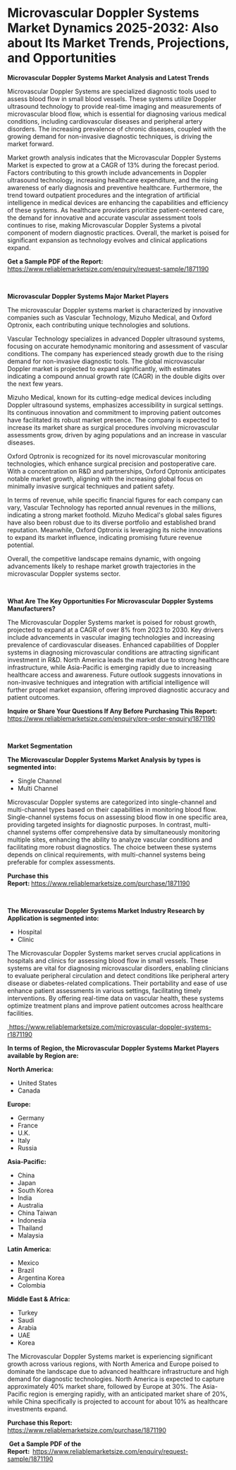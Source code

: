 <p><h1>Microvascular Doppler Systems Market Dynamics 2025-2032: Also about Its Market Trends, Projections, and Opportunities</h1></p><p><strong>Microvascular Doppler Systems Market Analysis and Latest Trends</strong></p>
<p><p>Microvascular Doppler Systems are specialized diagnostic tools used to assess blood flow in small blood vessels. These systems utilize Doppler ultrasound technology to provide real-time imaging and measurements of microvascular blood flow, which is essential for diagnosing various medical conditions, including cardiovascular diseases and peripheral artery disorders. The increasing prevalence of chronic diseases, coupled with the growing demand for non-invasive diagnostic techniques, is driving the market forward.</p><p>Market growth analysis indicates that the Microvascular Doppler Systems Market is expected to grow at a CAGR of 13% during the forecast period. Factors contributing to this growth include advancements in Doppler ultrasound technology, increasing healthcare expenditure, and the rising awareness of early diagnosis and preventive healthcare. Furthermore, the trend toward outpatient procedures and the integration of artificial intelligence in medical devices are enhancing the capabilities and efficiency of these systems. As healthcare providers prioritize patient-centered care, the demand for innovative and accurate vascular assessment tools continues to rise, making Microvascular Doppler Systems a pivotal component of modern diagnostic practices. Overall, the market is poised for significant expansion as technology evolves and clinical applications expand.</p></p>
<p><strong>Get a Sample PDF of the Report:&nbsp;</strong> <a href="https://www.reliablemarketsize.com/enquiry/request-sample/1871190?utm_campaign=2930&utm_medium=2&utm_source=Github&utm_content=ia&utm_term=14042025&utm_id=microvascular-doppler-systems">https://www.reliablemarketsize.com/enquiry/request-sample/1871190</a></p>
<p>&nbsp;</p>
<p><strong>Microvascular Doppler Systems Major Market Players</strong></p>
<p><p>The microvascular Doppler systems market is characterized by innovative companies such as Vascular Technology, Mizuho Medical, and Oxford Optronix, each contributing unique technologies and solutions.</p><p>Vascular Technology specializes in advanced Doppler ultrasound systems, focusing on accurate hemodynamic monitoring and assessment of vascular conditions. The company has experienced steady growth due to the rising demand for non-invasive diagnostic tools. The global microvascular Doppler market is projected to expand significantly, with estimates indicating a compound annual growth rate (CAGR) in the double digits over the next few years.</p><p>Mizuho Medical, known for its cutting-edge medical devices including Doppler ultrasound systems, emphasizes accessibility in surgical settings. Its continuous innovation and commitment to improving patient outcomes have facilitated its robust market presence. The company is expected to increase its market share as surgical procedures involving microvascular assessments grow, driven by aging populations and an increase in vascular diseases.</p><p>Oxford Optronix is recognized for its novel microvascular monitoring technologies, which enhance surgical precision and postoperative care. With a concentration on R&D and partnerships, Oxford Optronix anticipates notable market growth, aligning with the increasing global focus on minimally invasive surgical techniques and patient safety. </p><p>In terms of revenue, while specific financial figures for each company can vary, Vascular Technology has reported annual revenues in the millions, indicating a strong market foothold. Mizuho Medical's global sales figures have also been robust due to its diverse portfolio and established brand reputation. Meanwhile, Oxford Optronix is leveraging its niche innovations to expand its market influence, indicating promising future revenue potential.</p><p>Overall, the competitive landscape remains dynamic, with ongoing advancements likely to reshape market growth trajectories in the microvascular Doppler systems sector.</p></p>
<p>&nbsp;</p>
<p><strong>What Are The Key Opportunities For Microvascular Doppler Systems Manufacturers?</strong></p>
<p><p>The Microvascular Doppler Systems market is poised for robust growth, projected to expand at a CAGR of over 8% from 2023 to 2030. Key drivers include advancements in vascular imaging technologies and increasing prevalence of cardiovascular diseases. Enhanced capabilities of Doppler systems in diagnosing microvascular conditions are attracting significant investment in R&D. North America leads the market due to strong healthcare infrastructure, while Asia-Pacific is emerging rapidly due to increasing healthcare access and awareness. Future outlook suggests innovations in non-invasive techniques and integration with artificial intelligence will further propel market expansion, offering improved diagnostic accuracy and patient outcomes.</p></p>
<p><strong>Inquire or Share Your Questions If Any Before Purchasing This Report:</strong> <a href="https://www.reliablemarketsize.com/enquiry/pre-order-enquiry/1871190?utm_campaign=2930&utm_medium=2&utm_source=Github&utm_content=ia&utm_term=14042025&utm_id=microvascular-doppler-systems">https://www.reliablemarketsize.com/enquiry/pre-order-enquiry/1871190</a></p>
<p>&nbsp;</p>
<p><strong>Market Segmentation</strong></p>
<p><strong>The Microvascular Doppler Systems Market Analysis by types is segmented into:</strong></p>
<p><ul><li>Single Channel</li><li>Multi Channel</li></ul></p>
<p><p>Microvascular Doppler systems are categorized into single-channel and multi-channel types based on their capabilities in monitoring blood flow. Single-channel systems focus on assessing blood flow in one specific area, providing targeted insights for diagnostic purposes. In contrast, multi-channel systems offer comprehensive data by simultaneously monitoring multiple sites, enhancing the ability to analyze vascular conditions and facilitating more robust diagnostics. The choice between these systems depends on clinical requirements, with multi-channel systems being preferable for complex assessments.</p></p>
<p><strong>Purchase this Report:&nbsp;</strong><a href="https://www.reliablemarketsize.com/purchase/1871190?utm_campaign=2930&utm_medium=2&utm_source=Github&utm_content=ia&utm_term=14042025&utm_id=microvascular-doppler-systems">https://www.reliablemarketsize.com/purchase/1871190</a></p>
<p>&nbsp;</p>
<p><strong>The Microvascular Doppler Systems Market Industry Research by Application is segmented into:</strong></p>
<p><ul><li>Hospital</li><li>Clinic</li></ul></p>
<p><p>The Microvascular Doppler Systems market serves crucial applications in hospitals and clinics for assessing blood flow in small vessels. These systems are vital for diagnosing microvascular disorders, enabling clinicians to evaluate peripheral circulation and detect conditions like peripheral artery disease or diabetes-related complications. Their portability and ease of use enhance patient assessments in various settings, facilitating timely interventions. By offering real-time data on vascular health, these systems optimize treatment plans and improve patient outcomes across healthcare facilities.</p></p>
<p><a href="https://www.reliablemarketsize.com/microvascular-doppler-systems-r1871190?utm_campaign=2930&utm_medium=2&utm_source=Github&utm_content=ia&utm_term=14042025&utm_id=microvascular-doppler-systems">&nbsp;https://www.reliablemarketsize.com/microvascular-doppler-systems-r1871190</a></p>
<p><strong>In terms of Region, the Microvascular Doppler Systems Market Players available by Region are:</strong></p>
<p>
    <p> <strong> North America: </strong>
        <ul>
            <li>United States</li>
            <li>Canada</li>
        </ul>
        </p> 
    <p> <strong> Europe: </strong>
        <ul>
            <li>Germany</li>
            <li>France</li>
            <li>U.K.</li>
            <li>Italy</li>
            <li>Russia</li>
        </ul>
        </p> 
    <p> <strong> Asia-Pacific: </strong>
        <ul>
            <li>China</li>
            <li>Japan</li>
            <li>South Korea</li>
            <li>India</li>
            <li>Australia</li>
            <li>China Taiwan</li>
            <li>Indonesia</li>
            <li>Thailand</li>
            <li>Malaysia</li>
        </ul>
        </p> 
    <p> <strong> Latin America: </strong>
        <ul>
            <li>Mexico</li>
            <li>Brazil</li>
            <li>Argentina Korea</li>
            <li>Colombia</li>
        </ul>
        </p> 
    <p> <strong> Middle East & Africa: </strong>
        <ul>
            <li>Turkey</li>
            <li>Saudi</li>
            <li>Arabia</li>
            <li>UAE</li>
            <li>Korea</li>
        </ul>
    </p>
    </p>
<p><p>The Microvascular Doppler Systems market is experiencing significant growth across various regions, with North America and Europe poised to dominate the landscape due to advanced healthcare infrastructure and high demand for diagnostic technologies. North America is expected to capture approximately 40% market share, followed by Europe at 30%. The Asia-Pacific region is emerging rapidly, with an anticipated market share of 20%, while China specifically is projected to account for about 10% as healthcare investments expand.</p></p>
<p><strong>Purchase this Report: </strong><a href="https://www.reliablemarketsize.com/purchase/1871190?utm_campaign=2930&utm_medium=2&utm_source=Github&utm_content=ia&utm_term=14042025&utm_id=microvascular-doppler-systems">https://www.reliablemarketsize.com/purchase/1871190</a></p>
<p>&nbsp;<strong>Get a Sample PDF of the Report:&nbsp;&nbsp;</strong><a href="https://www.reliablemarketsize.com/enquiry/request-sample/1871190?utm_campaign=2930&utm_medium=2&utm_source=Github&utm_content=ia&utm_term=14042025&utm_id=microvascular-doppler-systems">https://www.reliablemarketsize.com/enquiry/request-sample/1871190</a></p>
<p><strong></strong></p>
<p><p></p><p></p><p></p></p>